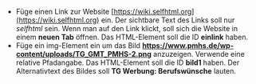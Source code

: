 - Füge einen Link zur Website [https://wiki.selfhtml.org](https://wiki.selfhtml.org) ein. Der sichtbare Text des Links soll nur *selfhtml* sein. Wenn man auf den Link klickt, soll sich die Website in einem **neuen Tab** öffnen. Das HTML-Element soll die ID **einlink** haben.
- Füge ein img-Element ein um das Bild **https://www.pmhs.de/wp-content/uploads/TG_GMT_PMHS-2.png** anzuzeigen. Verwende eine relative Pfadangabe. Das HTML-Element soll die ID **bild1** haben. Der Alternativtext des Bildes soll **TG Werbung: Berufswünsche** lauten.
